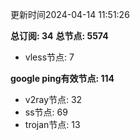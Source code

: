 更新时间2024-04-14 11:51:26

**总订阅: 34**
**总节点: 5574**
- vless节点: 7

**google ping有效节点: 114**
- v2ray节点: 32
- ss节点: 69
- trojan节点: 13
